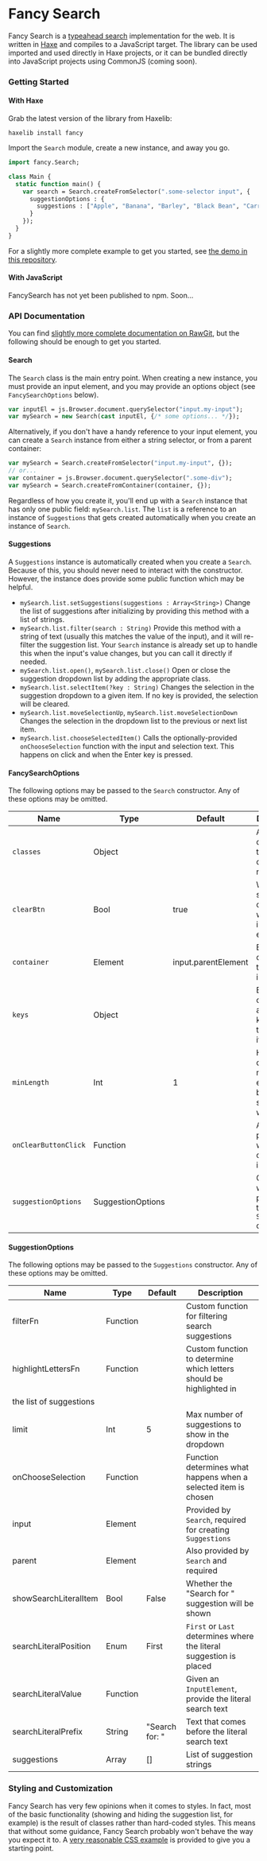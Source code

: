 # Fancy Search

Fancy Search is a [typeahead search](https://en.wikipedia.org/wiki/Incremental_search) implementation for the web. It is written in [Haxe](http://haxe.org/) and compiles to a JavaScript target. The library can be used imported and used directly in Haxe projects, or it can be bundled directly into JavaScript projects using CommonJS (coming soon).

### Getting Started

#### With Haxe

Grab the latest version of the library from Haxelib:

```
haxelib install fancy
```

Import the `Search` module, create a new instance, and away you go.

```haxe
import fancy.Search;

class Main {
  static function main() {
    var search = Search.createFromSelector(".some-selector input", {
      suggestionOptions : {
        suggestions : ["Apple", "Banana", "Barley", "Black Bean", "Carrot", "Corn"]
      }
    });
  }
}
```

For a slightly more complete example to get you started, see [the demo in this repository](https://github.com/mlms13/FancySearch/blob/master/demo/Main.hx).

#### With JavaScript

FancySearch has not yet been published to npm. Soon...

### API Documentation

You can find [slightly more complete documentation on RawGit](https://rawgit.com/mlms13/FancySearch/master/docs/pages/fancy/Search.html), but the following should be enough to get you started.

#### Search

The `Search` class is the main entry point. When creating a new instance, you must provide an input element, and you may provide an options object (see `FancySearchOptions` below).

```haxe
var inputEl = js.Browser.document.querySelector("input.my-input");
var mySearch = new Search(cast inputEl, {/* some options... */});
```

Alternatively, if you don't have a handy reference to your input element, you can create a `Search` instance from either a string selector, or from a parent container:

```haxe
var mySearch = Search.createFromSelector("input.my-input", {});
// or...
var container = js.Browser.document.querySelector(".some-div");
var mySearch = Search.createFromContainer(container, {});
```

Regardless of how you create it, you'll end up with a `Search` instance that has only one public field: `mySearch.list`. The `list` is a reference to an instance of `Suggestions` that gets created automatically when you create an instance of `Search`.

#### Suggestions

A `Suggestions` instance is automatically created when you create a `Search`. Because of this, you should never need to interact with the constructor. However, the instance does provide some public function which may be helpful.

- `mySearch.list.setSuggestions(suggestions : Array<String>)`
  Change the list of suggestions after initializing by providing this method with a list of strings.
- `mySearch.list.filter(search : String)`
  Provide this method with a string of text (usually this matches the value of the input), and it will re-filter the suggestion list. Your `Search` instance is already set up to handle this when the input's value changes, but you can call it directly if needed.
- `mySearch.list.open()`, `mySearch.list.close()`
  Open or close the suggestion dropdown list by adding the appropriate class.
- `mySearch.list.selectItem(?key : String)`
  Changes the selection in the suggestion dropdown to a given item. If no key is provided, the selection will be cleared.
- `mySearch.list.moveSelectionUp`, `mySearch.list.moveSelectionDown`
  Changes the selection in the dropdown list to the previous or next list item.
- `mySearch.list.chooseSelectedItem()`
  Calls the optionally-provided `onChooseSelection` function with the input and selection text. This happens on click and when the Enter key is pressed.

#### FancySearchOptions

The following options may be passed to the `Search` constructor. Any of these options may be omitted.

| Name        | Type    | Default             | Description                                                           |
|-------------|---------|---------------------|-----------------------------------------------------------------------|
| `classes`   | Object  |                     | Allows overriding the default class names                             |
| `clearBtn`  | Bool    | true                | Whether to show a clear button when the input is not empty            |
| `container` | Element | input.parentElement | Element containing the search input                                   |
| `keys`      | Object  |                     | Each item can have an array of keycodes that trigger it               |
| `minLength` | Int     | 1                   | How many characters must be entered before suggestions will show      |
| `onClearButtonClick` | Function |           | Action to be performed when the clear button is clicked               |
| `suggestionOptions`  | SuggestionOptions |  | Options that will be passed to the `Suggestions` constructor |

#### SuggestionOptions

The following options may be passed to the `Suggestions` constructor. Any of these options may be omitted.

| Name      | Type     | Default             | Description                                                           |
|-----------|----------|---------------------|-----------------------------------------------------------------------|
| filterFn  | Function |                     | Custom function for filtering search suggestions                      |
| highlightLettersFn | Function |            | Custom function to determine which letters should be highlighted in
                                               the list of suggestions                                               |
| limit     | Int      | 5                   | Max number of suggestions to show in the dropdown                     |
| onChooseSelection | Function |             | Function determines what happens when a selected item is chosen       |
| input     | Element |                      | Provided by `Search`, required for creating `Suggestions`             |
| parent    | Element |                      | Also provided by `Search` and required                                |
| showSearchLiteralItem | Bool | False       | Whether the "Search for <literal text>" suggestion will be shown      |
| searchLiteralPosition | Enum | First       | `First` or `Last` determines where the literal suggestion is placed   |
| searchLiteralValue  | Function |           | Given an `InputElement`, provide the literal search text              |
| searchLiteralPrefix | String | "Search for: " | Text that comes before the literal search text                     |
| suggestions | Array<String> | []           | List of suggestion strings                                            |

### Styling and Customization

Fancy Search has very few opinions when it comes to styles. In fact, most of the basic functionality (showing and hiding the suggestion list, for example) is the result of classes rather than hard-coded styles. This means that without some guidance, Fancy Search probably won't behave the way you expect it to. A [very reasonable CSS example](https://github.com/mlms13/FancySearch/blob/master/bin/basic.css) is provided to give you a starting point.
